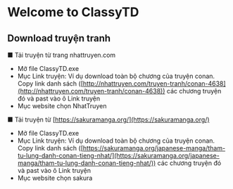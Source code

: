 # Welcome to ClassyTD

## Download truyện tranh
■ Tải truyện từ trang nhattruyen.com
 - Mở file ClassyTD.exe
 - Mục Link truyện: Ví dụ download toàn bộ chương của truyện conan. Copy link danh sách ([http://nhattruyen.com/truyen-tranh/conan-4638](http://nhattruyen.com/truyen-tranh/conan-4638)) các chương truyện đó và past vào ô Link truyện
 - Mục website chọn NhatTruyen

■ Tải truyện từ [https://sakuramanga.org/](https://sakuramanga.org/)
 - Mở file ClassyTD.exe
 - Mục Link truyện: Ví dụ download toàn bộ chương của truyện conan. Copy link danh sách ([https://sakuramanga.org/japanese-manga/tham-tu-lung-danh-conan-tieng-nhat/](https://sakuramanga.org/japanese-manga/tham-tu-lung-danh-conan-tieng-nhat/)) các chương truyện đó và past vào ô Link truyện
 - Mục website chọn sakura
